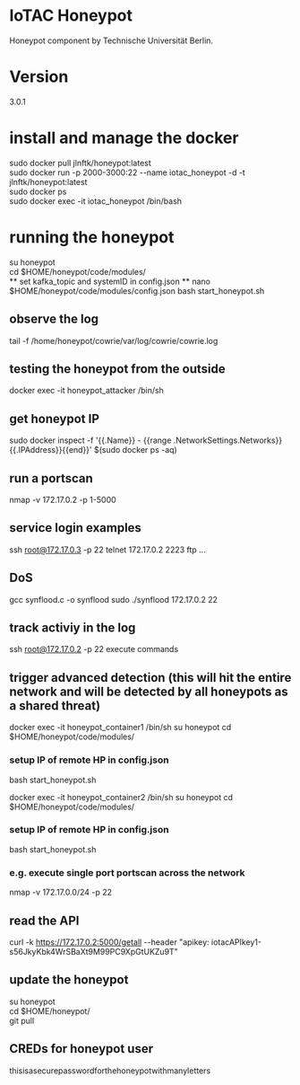 # IoTAC Honeypot
Honeypot component by Technische Universität Berlin.

# Version
3.0.1

# install and manage the docker
sudo docker pull jlnftk/honeypot:latest \
sudo docker run -p 2000-3000:22 --name iotac_honeypot -d -t jlnftk/honeypot:latest \
sudo docker ps \
sudo docker exec -it iotac_honeypot /bin/bash 

# running the honeypot
su honeypot \
cd $HOME/honeypot/code/modules/ \
** set kafka_topic and systemID in config.json **
nano $HOME/honeypot/code/modules/config.json
bash start_honeypot.sh 

## observe the log
tail -f /home/honeypot/cowrie/var/log/cowrie/cowrie.log




## testing the honeypot from the outside
docker exec -it honeypot_attacker /bin/sh

## get honeypot IP
sudo docker inspect -f '{{.Name}} - {{range .NetworkSettings.Networks}}{{.IPAddress}}{{end}}' $(sudo docker ps -aq)

## run a portscan
nmap -v 172.17.0.2 -p 1-5000

## service login examples
ssh root@172.17.0.3 -p 22 
telnet 172.17.0.2 2223
ftp ...

## DoS
gcc synflood.c -o synflood
sudo ./synflood 172.17.0.2 22

## track activiy in the log
ssh root@172.17.0.2 -p 22 
execute commands

## trigger advanced detection (this will hit the entire network and will be detected by all honeypots as a shared threat)
docker exec -it honeypot_container1 /bin/sh
su honeypot
cd $HOME/honeypot/code/modules/

### setup IP of remote HP in config.json
bash start_honeypot.sh 

docker exec -it honeypot_container2 /bin/sh
su honeypot
cd $HOME/honeypot/code/modules/
### setup IP of remote HP in config.json
bash start_honeypot.sh 

### e.g. execute single port portscan across the network
nmap -v 172.17.0.0/24 -p 22


## read the API
curl -k https://172.17.0.2:5000/getall --header "apikey: iotacAPIkey1-s56JkyKbk4WrSBaXt9M99PC9XpGtUKZu9T"

## update the honeypot
su honeypot \
cd $HOME/honeypot/ \
git pull

## CREDs for honeypot user
thisisasecurepasswordforthehoneypotwithmanyletters

